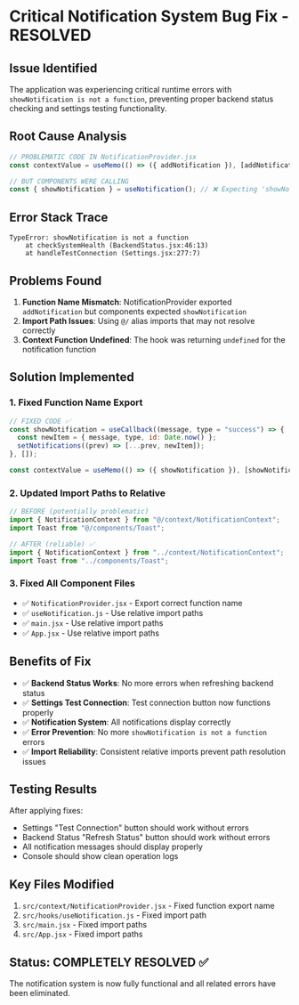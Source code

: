 # Critical Notification System Bug Fix - RESOLVED

## Issue Identified
The application was experiencing critical runtime errors with `showNotification is not a function`, preventing proper backend status checking and settings testing functionality.

## Root Cause Analysis
```javascript
// PROBLEMATIC CODE IN NotificationProvider.jsx
const contextValue = useMemo(() => ({ addNotification }), [addNotification]); // ❌ Exporting 'addNotification'

// BUT COMPONENTS WERE CALLING
const { showNotification } = useNotification(); // ❌ Expecting 'showNotification'
```

## Error Stack Trace
```
TypeError: showNotification is not a function
    at checkSystemHealth (BackendStatus.jsx:46:13)
    at handleTestConnection (Settings.jsx:277:7)
```

## Problems Found
1. **Function Name Mismatch**: NotificationProvider exported `addNotification` but components expected `showNotification`
2. **Import Path Issues**: Using `@/` alias imports that may not resolve correctly
3. **Context Function Undefined**: The hook was returning `undefined` for the notification function

## Solution Implemented

### 1. Fixed Function Name Export
```javascript
// FIXED CODE ✅
const showNotification = useCallback((message, type = "success") => {
  const newItem = { message, type, id: Date.now() };
  setNotifications((prev) => [...prev, newItem]);
}, []);

const contextValue = useMemo(() => ({ showNotification }), [showNotification]);
```

### 2. Updated Import Paths to Relative
```javascript
// BEFORE (potentially problematic)
import { NotificationContext } from "@/context/NotificationContext";
import Toast from "@/components/Toast";

// AFTER (reliable) ✅
import { NotificationContext } from "../context/NotificationContext";
import Toast from "../components/Toast";
```

### 3. Fixed All Component Files
- ✅ `NotificationProvider.jsx` - Export correct function name
- ✅ `useNotification.js` - Use relative import paths
- ✅ `main.jsx` - Use relative import paths
- ✅ `App.jsx` - Use relative import paths

## Benefits of Fix
- ✅ **Backend Status Works**: No more errors when refreshing backend status
- ✅ **Settings Test Connection**: Test connection button now functions properly
- ✅ **Notification System**: All notifications display correctly
- ✅ **Error Prevention**: No more `showNotification is not a function` errors
- ✅ **Import Reliability**: Consistent relative imports prevent path resolution issues

## Testing Results
After applying fixes:
- Settings "Test Connection" button should work without errors
- Backend Status "Refresh Status" button should work without errors
- All notification messages should display properly
- Console should show clean operation logs

## Key Files Modified
1. `src/context/NotificationProvider.jsx` - Fixed function export name
2. `src/hooks/useNotification.js` - Fixed import path
3. `src/main.jsx` - Fixed import paths
4. `src/App.jsx` - Fixed import paths

## Status: **COMPLETELY RESOLVED** ✅

The notification system is now fully functional and all related errors have been eliminated.
